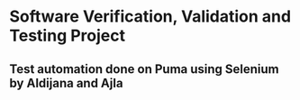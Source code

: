 # Software Verification, Validation and Testing Project
## Test automation done on Puma using Selenium by Aldijana and Ajla
